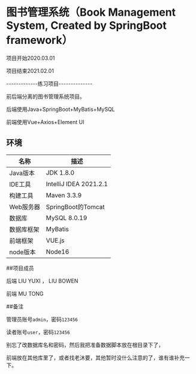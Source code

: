 # 图书管理系统（Book Management System, Created by SpringBoot framework）

项目开始2020.03.01

项目结束2021.02.01

-------------练习项目--------------

前后端分离的图书管理系统项目。

后端使用Java+SpringBoot+MyBatis+MySQL

前端使用Vue+Axios+Element UI

## 环境

| 名称      | 描述                                     |
| --------- | ---------------------------------------- |
| Java版本  | JDK 1.8.0                                |
| IDE工具   | IntelliJ IDEA 2021.2.1 |
| 构建工具  | Maven 3.3.9                              |
| Web服务器 | SpringBoot的Tomcat                   |
| 数据库    | MySQL 8.0.19                                |
| 数据库框架    | MyBatis                                |
| 前端框架    | VUE.js                                |
| node版本    | Node16                                |

##项目成员

后端 LIU YUXI ， LIU BOWEN
    
前端 MU TONG

##备注

管理员账号`admin`，密码`123456`

读者账号`user`，密码`123456`

别忘了改数据库名和密码，然后我把准备数据脚本放在根目录下了，

前端放在其他库里了，或者找老沐要，其他暂时没什么注意的了，谁有谁补充一下。






